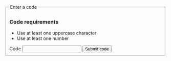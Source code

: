 
<form class="usa-form">
  <fieldset class="usa-fieldset">
    <legend class="usa-legend usa-legend--large">Enter a code</legend>
    <div class="usa-alert usa-alert--info usa-alert--validation">
      <div class="usa-alert__body">
        <h3 class="usa-alert__heading">Code requirements</h3>
        <ul class="usa-checklist" id="validate-code">
          <li
            class="usa-checklist__item usa-checklist__item--checked"
            data-validator="uppercase"
          >
            Use at least one uppercase character
          </li>
          <li class="usa-checklist__item" data-validator="numerical">
            Use at least one number
          </li>
        </ul>
      </div>
    </div>
    <label class="usa-label" for="code">Code</label>
    <input
      class="usa-input"
      id="code"
      name="code"
      aria-describedby="validate-code"
      data-validate-uppercase="[A-Z]"
      data-validate-numerical="\d"
      data-validation-element="#validate-code"
    />
    <input class="usa-button" type="submit" value="Submit code" />
  </fieldset>
</form>